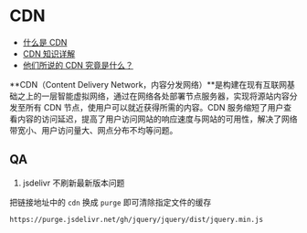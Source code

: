 # CDN

- [什么是 CDN](https://support.huaweicloud.com/productdesc-cdn/zh-cn_topic_0064907747.html)
- [CDN 知识详解](https://zhuanlan.zhihu.com/p/28939811)
- [他们所说的 CDN 究竟是什么？](https://mp.weixin.qq.com/s/WDUUsLy8GL2uYXmJ_cw0FQ)

**CDN（Content Delivery Network，内容分发网络）**是构建在现有互联网基础之上的一层智能虚拟网络，通过在网络各处部署节点服务器，实现将源站内容分发至所有 CDN 节点，使用户可以就近获得所需的内容。CDN 服务缩短了用户查看内容的访问延迟，提高了用户访问网站的响应速度与网站的可用性，解决了网络带宽小、用户访问量大、网点分布不均等问题。

## QA

1. jsdelivr 不刷新最新版本问题

把链接地址中的 `cdn` 换成 `purge` 即可清除指定文件的缓存

```
https://purge.jsdelivr.net/gh/jquery/jquery/dist/jquery.min.js
```
